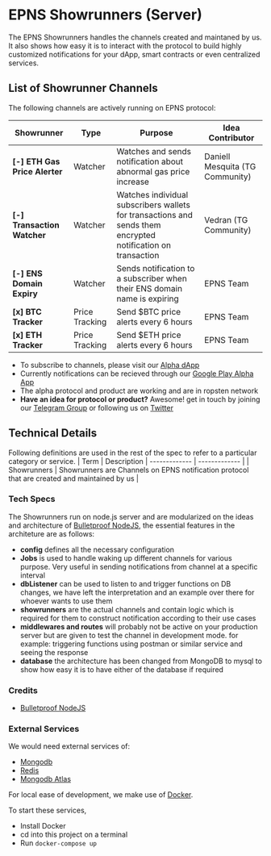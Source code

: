 # EPNS Showrunners (Server)

The EPNS Showrunners handles the channels created and maintaned by us. It also shows how easy it is to interact with the protocol to build highly customized notifications for your dApp, smart contracts or even centralized services.

## List of Showrunner Channels

The following channels are actively running on EPNS protocol:

| Showrunner                    | Type           | Purpose                                                                                                      | Idea Contributor                |
| ----------------------------- | -------------- | ------------------------------------------------------------------------------------------------------------ | ------------------------------- |
| **[-] ETH Gas Price Alerter** | Watcher        | Watches and sends notification about abnormal gas price increase                                             | Daniell Mesquita (TG Community) |
| **[-] Transaction Watcher**   | Watcher        | Watches individual subscribers wallets for transactions and sends them encrypted notification on transaction | Vedran (TG Community)           |
| **[-] ENS Domain Expiry**     | Watcher        | Sends notification to a subscriber when their ENS domain name is expiring                                    | EPNS Team                       |
| **[x] BTC Tracker**           | Price Tracking | Send \$BTC price alerts every 6 hours                                                                        | EPNS Team                       |
| **[x] ETH Tracker**           | Price Tracking | Send \$ETH price alerts every 6 hours                                                                        | EPNS Team                       |

- To subscribe to channels, please visit our [Alpha dApp](https://app.epns.io)
- Currently notifications can be recieved through our [Google Play Alpha App](https://play.google.com/store/apps/details?id=io.epns.epns)
- The alpha protocol and product are working and are in ropsten network
- **Have an idea for protocol or product?** Awesome! get in touch by joining our [Telegram Group](https://t.me/epnsproject) or following us on [Twitter](https://twitter.com/epnsproject)

## Technical Details

Following definitions are used in the rest of the spec to refer to a particular category or service.
| Term | Description
| ------------- | ------------- |
| Showrunners | Showrunners are Channels on EPNS notification protocol that are created and maintained by us |

### Tech Specs

The Showrunners run on node.js server and are modularized on the ideas and architecture of [Bulletproof NodeJS](https://github.com/santiq/bulletproof-nodejs), the essential features in the architeture are as follows:

- **config** defines all the necessary configuration
- **Jobs** is used to handle waking up different channels for various purpose. Very useful in sending notifications from channel at a specific interval
- **dbListener** can be used to listen to and trigger functions on DB changes, we have left the interpretation and an example over there for whoever wants to use them
- **showrunners** are the actual channels and contain logic which is required for them to construct notification according to their use cases
- **middlewares and routes** will probably not be active on your production server but are given to test the channel in development mode. for example: triggering functions using postman or similar service and seeing the response
- **database** the architecture has been changed from MongoDB to mysql to show how easy it is to have either of the database if required

### Credits

- [Bulletproof NodeJS](https://github.com/santiq/bulletproof-nodejs)

### External Services

We would need external services of:

- [Mongodb](https://www.mongodb.com/)
- [Redis](https://www.mongodb.com/)
- [Mongodb Atlas](https://www.mongodb.com/cloud/atlas)

For local ease of development, we make use of [Docker](https://www.docker.com/).

To start these services,

- Install Docker
- cd into this project on a terminal
- Run `docker-compose up`
